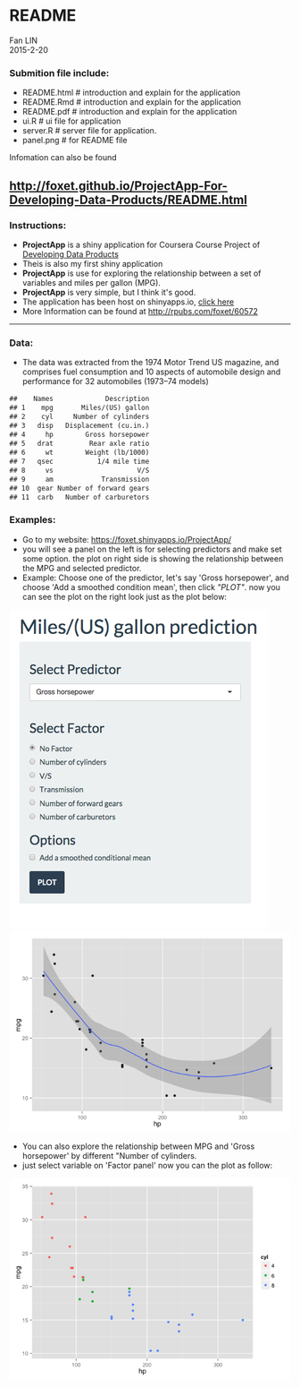 # README
Fan LIN  
2015-2-20  
### Submition file include:
- README.html   # introduction and explain for the application
- README.Rmd   # introduction and explain for the application
- README.pdf   # introduction and explain for the application
- ui.R         # ui file for application
- server.R     # server file for application.
- panel.png    # for README file

Infomation can also be found  

http://foxet.github.io/ProjectApp-For-Developing-Data-Products/README.html
----------------------------------------------------------
 
### Instructions:
- **ProjectApp** is a shiny application for Coursera Course Project of [Developing Data Products](https://class.coursera.org/devdataprod-011)
- Theis is also my first shiny application
- **ProjectApp** is use for exploring the relationship between a set of variables and miles per gallon (MPG).
- **ProjectApp** is very simple, but I think it's good.
- The application has been host on shinyapps.io, [click here](https://foxet.shinyapps.io/ProjectApp/)
- More Information can be found at http://rpubs.com/foxet/60572

---------------------------------------------------------
### Data:
- The data was extracted from the 1974 Motor Trend US magazine, and comprises fuel consumption and 10 aspects of automobile design and performance for 32 automobiles (1973–74 models)  

```
##    Names             Description
## 1    mpg       Miles/(US) gallon
## 2    cyl     Number of cylinders
## 3   disp   Displacement (cu.in.)
## 4     hp        Gross horsepower
## 5   drat         Rear axle ratio
## 6     wt        Weight (lb/1000)
## 7   qsec           1/4 mile time
## 8     vs                     V/S
## 9     am            Transmission
## 10  gear Number of forward gears
## 11  carb   Number of carburetors
```

### Examples:
- Go to my website: https://foxet.shinyapps.io/ProjectApp/
- you will see a panel on the left is for selecting predictors and make set some option. the plot on right side is showing the relationship between the MPG and selected predictor.
- Example: Choose one of the predictor, let's say 'Gross horsepower', and choose 'Add a smoothed condition mean', then click *"PLOT"*. now you can see the plot on the right look just as the plot below:

![alt text](panel.png)
![](README_files/figure-html/unnamed-chunk-2-1.png) 

- You can also explore the relationship between MPG and 'Gross horsepower' by different "Number of cylinders. 
- just select variable on 'Factor panel' now you can the plot as follow:  

![](README_files/figure-html/unnamed-chunk-3-1.png) 

